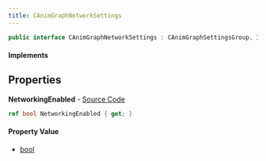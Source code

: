 ```yaml
---
title: CAnimGraphNetworkSettings
---
```


```csharp
public interface CAnimGraphNetworkSettings : CAnimGraphSettingsGroup, ISchemaClass<CAnimGraphSettingsGroup>, ISchemaClass<CAnimGraphNetworkSettings>, ISchemaField, ISchemaClass, INativeHandle
```

#### Implements

## Properties

**NetworkingEnabled** - [Source Code](https://github.com/swiftly-solution/swiftlys2/blob/main/managed/src/SwiftlyS2.Generated/Schemas/Interfaces/CAnimGraphNetworkSettings.cs#L16)

```csharp
ref bool NetworkingEnabled { get; }
```

#### Property Value

- [bool](https://learn.microsoft.com/dotnet/api/system.boolean)

